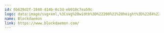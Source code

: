 ```yaml
---
id: 6b629d2f-1840-414b-8c3d-eb910c7ea59c
logo: data:image/svg+xml,%3Csvg%20width%3D%22200%22%20height%3D%2284%22%20viewBox%3D%220%200%20200%2084%22%20fill%3D%22none%22%20xmlns%3D%22http%3A%2F%2Fwww.w3.org%2F2000%2Fsvg%22%3E%0A%3Cpath%20fill-rule%3D%22evenodd%22%20clip-rule%3D%22evenodd%22%20d%3D%22M30.5261%2029.0134L26.2736%2031.45L17%2024V39.0526L17.006%2039.0491V52.2534L30.5261%2060L44.0461%2052.2534V24.1542L34.8871%2031.5122L30.5261%2029.0134ZM19.3699%2050.8989V40.3281L30.5151%2047.0106L41.6823%2040.493V50.8989L30.5261%2057.2911L19.3699%2050.8989ZM30.5314%2044.2795L19.8196%2037.8569L30.5261%2031.7223L41.3857%2037.9446L30.5314%2044.2795ZM41.6823%2035.1108L37.3233%2032.5732L41.6823%2029.0715V35.1108ZM23.7228%2032.419L19.3639%2034.9566V28.9173L23.7228%2032.419Z%22%20fill%3D%22black%22%2F%3E%0A%3Cpath%20fill-rule%3D%22evenodd%22%20clip-rule%3D%22evenodd%22%20d%3D%22M61.7016%2043.3335C61.7016%2045.1265%2060.1579%2045.7166%2058.5799%2045.7166H55.1266V37.1602H58.3284C59.8606%2037.1602%2060.8897%2037.7502%2060.8897%2039.3844C60.8897%2040.156%2060.6382%2040.7802%2059.9406%2041.132V41.1547C61.1756%2041.3135%2061.7016%2042.1419%2061.7016%2043.3335ZM57.5965%2042.176H57.3678V44.0144H57.6537L57.7209%2044.0145C58.3898%2044.0156%2059.4375%2044.0173%2059.4375%2043.1066C59.4375%2042.1568%2058.4994%2042.1669%2057.7794%2042.1747C57.7165%2042.1753%2057.6553%2042.176%2057.5965%2042.176ZM57.5279%2038.8624H57.3678V40.5192H57.6194C58.214%2040.5192%2058.8315%2040.4171%2058.8315%2039.6908C58.8315%2038.9077%2058.1339%2038.8624%2057.5279%2038.8624Z%22%20fill%3D%22black%22%2F%3E%0A%3Cpath%20d%3D%22M68.5409%2037.1602H66.2997V45.7166H71.2281V43.8328H68.5409V37.1602Z%22%20fill%3D%22black%22%2F%3E%0A%3Cpath%20fill-rule%3D%22evenodd%22%20clip-rule%3D%22evenodd%22%20d%3D%22M74.9552%2041.2796C74.9552%2038.6922%2077.2419%2036.8766%2079.7232%2036.8766C82.2046%2036.8766%2084.4915%2038.6922%2084.4915%2041.2796C84.4915%2044.0485%2082.4907%2046.0004%2079.7232%2046.0004C76.9564%2046.0004%2074.9552%2044.0485%2074.9552%2041.2796ZM82.159%2041.2909C82.159%2040.1108%2081.0614%2039.0327%2079.7232%2039.0327C78.3857%2039.0327%2077.288%2040.1108%2077.288%2041.2909C77.288%2042.7662%2078.3857%2043.8442%2079.7232%2043.8442C81.0614%2043.8442%2082.159%2042.7662%2082.159%2041.2909Z%22%20fill%3D%22black%22%2F%3E%0A%3Cpath%20d%3D%22M95.1256%2037.364C94.4623%2037.0917%2093.7991%2036.9328%2093.0786%2036.9328C91.8666%2036.9328%2090.6428%2037.4548%2089.7968%2038.3173C88.9736%2039.157%2088.5276%2040.2805%2088.5276%2041.4493C88.5276%2042.7203%2088.962%2043.8324%2089.9113%2044.6835C90.8028%2045.4893%2091.9466%2045.9432%2093.1469%2045.9432C93.8258%2045.9432%2094.3532%2045.782%2095.0659%2045.5642L95.1256%2045.546V42.8792C94.6568%2043.4353%2093.9246%2043.787%2093.1931%2043.787C91.7977%2043.787%2090.86%2042.8111%2090.86%2041.4607C90.86%2040.133%2091.7866%2039.0889%2093.1586%2039.0889C93.9246%2039.0889%2094.6678%2039.4181%2095.1256%2040.0308V37.364Z%22%20fill%3D%22black%22%2F%3E%0A%3Cpath%20d%3D%22M102.18%2040.6894H102.203L104.913%2037.1602H107.692L104.261%2041.2114L108%2045.7166H105.096L102.203%2042.0058H102.18V45.7166H99.9388V37.1602H102.18V40.6894Z%22%20fill%3D%22black%22%2F%3E%0A%3Cpath%20fill-rule%3D%22evenodd%22%20clip-rule%3D%22evenodd%22%20d%3D%22M112.038%2045.7166H115.217C117.606%2045.7166%20119.596%2043.8442%20119.596%2041.4384C119.596%2039.0326%20117.618%2037.1602%20115.217%2037.1602H112.038V45.7166ZM114.279%2039.044H114.805C116.246%2039.044%20117.264%2039.9064%20117.264%2041.4384C117.264%2043.1066%20116.12%2043.8328%20114.782%2043.8328H114.279V39.044Z%22%20fill%3D%22black%22%2F%3E%0A%3Cpath%20fill-rule%3D%22evenodd%22%20clip-rule%3D%22evenodd%22%20d%3D%22M129.909%2045.7166L129.349%2044.23H126.262L125.667%2045.7166H123.289L126.605%2037.1602H129.052L132.299%2045.7166H129.909ZM126.879%2042.5278H128.743L127.828%2039.8043H127.805L126.879%2042.5278Z%22%20fill%3D%22black%22%2F%3E%0A%3Cpath%20d%3D%22M141.334%2039.044V37.1602H136.429V45.7166H141.334V43.8328H138.67V42.3576H141.197V40.4738H138.67V39.044H141.334Z%22%20fill%3D%22black%22%2F%3E%0A%3Cpath%20d%3D%22M147.862%2045.7166H145.632L147.096%2037.1602H149.303L151.052%2041.7334L152.905%2037.1602H155.134L156.438%2045.7166H154.197L153.568%2040.7915H153.545L151.475%2045.7166H150.583L148.605%2040.7915H148.582L147.862%2045.7166Z%22%20fill%3D%22black%22%2F%3E%0A%3Cpath%20fill-rule%3D%22evenodd%22%20clip-rule%3D%22evenodd%22%20d%3D%22M165.151%2036.8766C162.67%2036.8766%20160.383%2038.6922%20160.383%2041.2796C160.383%2044.0485%20162.384%2046.0004%20165.151%2046.0004C167.918%2046.0004%20169.92%2044.0485%20169.92%2041.2796C169.92%2038.6922%20167.633%2036.8766%20165.151%2036.8766ZM165.151%2039.0327C166.489%2039.0327%20167.587%2040.1108%20167.587%2041.2909C167.587%2042.7662%20166.489%2043.8442%20165.151%2043.8442C163.813%2043.8442%20162.716%2042.7662%20162.716%2041.2909C162.716%2040.1108%20163.813%2039.0327%20165.151%2039.0327Z%22%20fill%3D%22black%22%2F%3E%0A%3Cpath%20d%3D%22M176.631%2045.7166H174.39V37.1602H176.631L180.736%2042.3916H180.759V37.1602H183V45.7166H180.759L176.654%2040.4738H176.631V45.7166Z%22%20fill%3D%22black%22%2F%3E%0A%3C%2Fsvg%3E%0A
name: Blockdaemon
link: https://www.blockdaemon.com/
---
```

